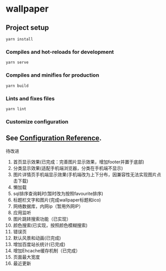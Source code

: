 # wallpaper

## Project setup
```
yarn install
```

### Compiles and hot-reloads for development
```
yarn serve
```

### Compiles and minifies for production
```
yarn build
```

### Lints and fixes files
```
yarn lint
```

### Customize configuration
See [Configuration Reference](https://cli.vuejs.org/config/).
---
待改进 
1. 首页显示效果(已完成：完善图片显示效果，增加footer并置于底部)
2. 分类显示效果(适配手机端浏览器，分类在手机端不显示)
3. 图片详情页手机端显示效果(手机端改为上下分布，因兼容性无法实现图片点击下载)
4. 懒加载
5. sql排序查询耗时(暂时改为按照favourite排序)
6. 标题栏文字和图片(完成wallpaper标题和ico)
7. 网络数据库，内网ip（暂用外网IP）
8. 应用监听
9. 图片跳转搜索功能（已实现）
10. 颜色搜索(已实现，按照颜色模糊搜索)
11. 错误页
12. 默认风景和动画(已完成)
13. 增加百度站长统计(已完成)
14. 增加Ehcache缓存机制（已完成）
15. 页面最大宽度
16. 最近更新
